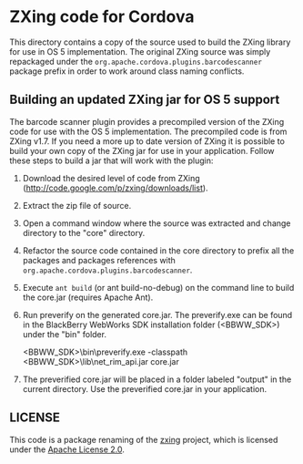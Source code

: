# ZXing code for Cordova #

This directory contains a copy of the source used to build the ZXing library for use in OS 5 implementation.  The original ZXing source was simply repackaged under the `org.apache.cordova.plugins.barcodescanner` package prefix in order to work around class naming conflicts.

## Building an updated ZXing jar for OS 5 support ##

The barcode scanner plugin provides a precompiled version of the ZXing code for use with the OS 5 implementation.  The precompiled code is from ZXing v1.7.  If you need a more up to date version of ZXing it is possible to build your own copy of the ZXing jar for use in your application.  Follow these steps to build a jar that will work with the plugin:

1. Download the desired level of code from ZXing (http://code.google.com/p/zxing/downloads/list).
2. Extract the zip file of source.
3. Open a command window where the source was extracted and change directory to the "core" directory.
4. Refactor the source code contained in the core directory to prefix all the packages and packages references with `org.apache.cordova.plugins.barcodescanner`.
4. Execute `ant build` (or ant build-no-debug) on the command line to build the core.jar (requires Apache Ant).
5. Run preverify on the generated core.jar. The preverify.exe can be found in the BlackBerry WebWorks SDK installation folder (&lt;BBWW_SDK&gt;) under the "bin" folder.

    &lt;BBWW_SDK&gt;\bin\preverify.exe -classpath &lt;BBWW_SDK&gt;\lib\net_rim_api.jar core.jar
6. The preverified core.jar will be placed in a folder labeled "output" in the current directory.  Use the preverified core.jar in your application.

## LICENSE ##

This code is a package renaming of the [zxing](http://code.google.com/p/zxing/) project, which is licensed under the [Apache License 2.0](http://www.apache.org/licenses/LICENSE-2.0).
